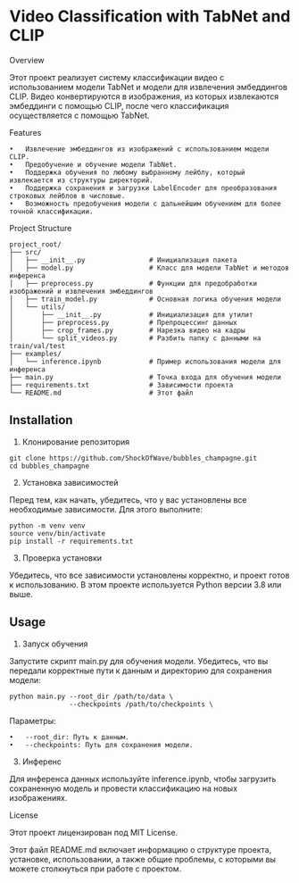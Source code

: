 # Video Classification with TabNet and CLIP

Overview

Этот проект реализует систему классификации видео с использованием модели TabNet и модели для извлечения эмбеддингов CLIP. Видео конвертируются в изображения, из которых извлекаются эмбеддинги с помощью CLIP, после чего классификация осуществляется с помощью TabNet.

Features

	•	Извлечение эмбеддингов из изображений с использованием модели CLIP.
	•	Предобучение и обучение модели TabNet.
	•	Поддержка обучения по любому выбранному лейблу, который извлекается из структуры директорий.
	•	Поддержка сохранения и загрузки LabelEncoder для преобразования строковых лейблов в числовые.
	•	Возможность предобучения модели с дальнейшим обучением для более точной классификации.

Project Structure
```
project_root/
├── src/
│   ├── __init__.py                # Инициализация пакета
│   ├── model.py                   # Класс для модели TabNet и методов инференса
│   ├── preprocess.py              # Функции для предобработки изображений и извлечения эмбеддингов
│   ├── train_model.py             # Основная логика обучения модели
│   └── utils/
│       ├── __init__.py            # Инициализация для утилит
│       ├── preprocess.py          # Препроцессинг данных
│       ├── crop_frames.py         # Нарезка видео на кадры
│       └── split_videos.py        # Разбить папку с данными на train/val/test
├── examples/
│   └── inference.ipynb            # Пример использования модели для инференса
├── main.py                        # Точка входа для обучения модели
├── requirements.txt               # Зависимости проекта
└── README.md                      # Этот файл
```

## Installation

1. Клонирование репозитория

```
git clone https://github.com/ShockOfWave/bubbles_champagne.git
cd bubbles_champagne
```

2. Установка зависимостей

Перед тем, как начать, убедитесь, что у вас установлены все необходимые зависимости. Для этого выполните:

```
python -m venv venv
source venv/bin/activate
pip install -r requirements.txt
```

3. Проверка установки

Убедитесь, что все зависимости установлены корректно, и проект готов к использованию. В этом проекте используется Python версии 3.8 или выше.

## Usage

1. Запуск обучения

Запустите скрипт main.py для обучения модели. Убедитесь, что вы передали корректные пути к данным и директорию для сохранения модели:

```
python main.py --root_dir /path/to/data \
               --checkpoints /path/to/checkpoints \
```

Параметры:

	•	--root_dir: Путь к данным.
	•	--checkpoints: Путь для сохранения модели.

3. Инференс

Для инференса данных используйте inference.ipynb, чтобы загрузить сохраненную модель и провести классификацию на новых изображениях.


License

Этот проект лицензирован под MIT License.

Этот файл README.md включает информацию о структуре проекта, установке, использовании, а также общие проблемы, с которыми вы можете столкнуться при работе с проектом.